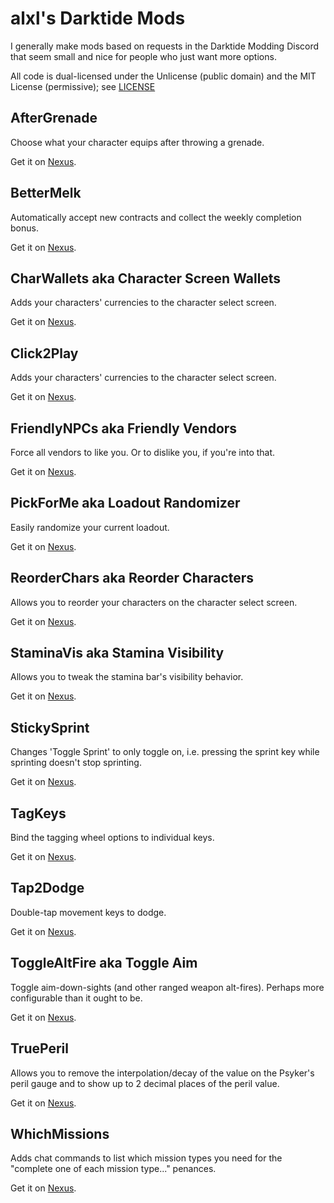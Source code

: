 # alxl's Darktide Mods
I generally make mods based on requests in the Darktide Modding Discord that seem small and nice for people who just want more options.

All code is dual-licensed under the Unlicense (public domain) and the MIT License (permissive); see [LICENSE](LICENSE)

## AfterGrenade
Choose what your character equips after throwing a grenade.

Get it on [Nexus](https://www.nexusmods.com/warhammer40kdarktide/mods/80).

## BetterMelk
Automatically accept new contracts and collect the weekly completion bonus.

Get it on [Nexus](https://www.nexusmods.com/warhammer40kdarktide/mods/71).

## CharWallets aka Character Screen Wallets
Adds your characters' currencies to the character select screen.

Get it on [Nexus](https://www.nexusmods.com/warhammer40kdarktide/mods/67).

## Click2Play
Adds your characters' currencies to the character select screen.

Get it on [Nexus](https://www.nexusmods.com/warhammer40kdarktide/mods/86).

## FriendlyNPCs aka Friendly Vendors
Force all vendors to like you. Or to dislike you, if you're into that.

Get it on [Nexus](https://www.nexusmods.com/warhammer40kdarktide/mods/59).

## PickForMe aka Loadout Randomizer
Easily randomize your current loadout.

Get it on [Nexus](https://www.nexusmods.com/warhammer40kdarktide/mods/66).

## ReorderChars aka Reorder Characters
Allows you to reorder your characters on the character select screen.

Get it on [Nexus](https://www.nexusmods.com/warhammer40kdarktide/mods/75).

## StaminaVis aka Stamina Visibility
Allows you to tweak the stamina bar's visibility behavior.

Get it on [Nexus](https://www.nexusmods.com/warhammer40kdarktide/mods/57).

## StickySprint
Changes 'Toggle Sprint' to only toggle on, i.e. pressing the sprint key while sprinting doesn't stop sprinting.

Get it on [Nexus](https://www.nexusmods.com/warhammer40kdarktide/mods/62).

## TagKeys
Bind the tagging wheel options to individual keys.

Get it on [Nexus](https://www.nexusmods.com/warhammer40kdarktide/mods/79).

## Tap2Dodge
Double-tap movement keys to dodge.

Get it on [Nexus](https://www.nexusmods.com/warhammer40kdarktide/mods/78).

## ToggleAltFire aka Toggle Aim
Toggle aim-down-sights (and other ranged weapon alt-fires). Perhaps more configurable than it ought to be.

Get it on [Nexus](https://www.nexusmods.com/warhammer40kdarktide/mods/60).

## TruePeril
Allows you to remove the interpolation/decay of the value on the Psyker's peril gauge and to show up to 2 decimal places of the peril value.

Get it on [Nexus](https://www.nexusmods.com/warhammer40kdarktide/mods/63).

## WhichMissions
Adds chat commands to list which mission types you need for the "complete one of each mission type..." penances.

Get it on [Nexus](https://www.nexusmods.com/warhammer40kdarktide/mods/55).
